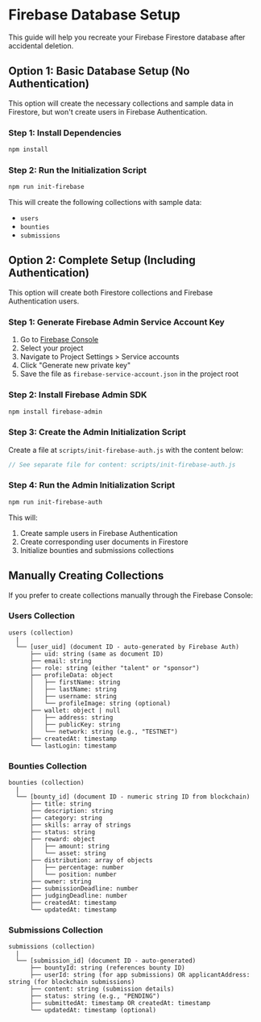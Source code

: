 # Firebase Database Setup

This guide will help you recreate your Firebase Firestore database after accidental deletion.

## Option 1: Basic Database Setup (No Authentication)

This option will create the necessary collections and sample data in Firestore, but won't create users in Firebase Authentication.

### Step 1: Install Dependencies

```bash
npm install
```

### Step 2: Run the Initialization Script

```bash
npm run init-firebase
```

This will create the following collections with sample data:
- `users`
- `bounties`
- `submissions`

## Option 2: Complete Setup (Including Authentication)

This option will create both Firestore collections and Firebase Authentication users.

### Step 1: Generate Firebase Admin Service Account Key

1. Go to [Firebase Console](https://console.firebase.google.com/)
2. Select your project
3. Navigate to Project Settings > Service accounts
4. Click "Generate new private key"
5. Save the file as `firebase-service-account.json` in the project root

### Step 2: Install Firebase Admin SDK

```bash
npm install firebase-admin
```

### Step 3: Create the Admin Initialization Script

Create a file at `scripts/init-firebase-auth.js` with the content below:

```javascript
// See separate file for content: scripts/init-firebase-auth.js
```

### Step 4: Run the Admin Initialization Script

```bash
npm run init-firebase-auth
```

This will:
1. Create sample users in Firebase Authentication
2. Create corresponding user documents in Firestore
3. Initialize bounties and submissions collections

## Manually Creating Collections

If you prefer to create collections manually through the Firebase Console:

### Users Collection

```
users (collection)
  |
  └── [user_uid] (document ID - auto-generated by Firebase Auth)
      ├── uid: string (same as document ID)
      ├── email: string
      ├── role: string (either "talent" or "sponsor")
      ├── profileData: object
      │   ├── firstName: string
      │   ├── lastName: string
      │   ├── username: string
      │   └── profileImage: string (optional)
      ├── wallet: object | null
      │   ├── address: string
      │   ├── publicKey: string
      │   └── network: string (e.g., "TESTNET")
      ├── createdAt: timestamp
      └── lastLogin: timestamp
```

### Bounties Collection

```
bounties (collection)
  |
  └── [bounty_id] (document ID - numeric string ID from blockchain)
      ├── title: string
      ├── description: string
      ├── category: string
      ├── skills: array of strings
      ├── status: string
      ├── reward: object
      │   ├── amount: string
      │   └── asset: string
      ├── distribution: array of objects
      │   ├── percentage: number
      │   └── position: number
      ├── owner: string
      ├── submissionDeadline: number
      ├── judgingDeadline: number
      ├── createdAt: timestamp
      └── updatedAt: timestamp
```

### Submissions Collection

```
submissions (collection)
  |
  └── [submission_id] (document ID - auto-generated)
      ├── bountyId: string (references bounty ID)
      ├── userId: string (for app submissions) OR applicantAddress: string (for blockchain submissions)
      ├── content: string (submission details)
      ├── status: string (e.g., "PENDING")
      ├── submittedAt: timestamp OR createdAt: timestamp
      └── updatedAt: timestamp (optional)
``` 